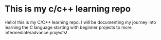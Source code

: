 # This is my c/c++ learning repo

Hello! this is my C/C++ learning repo.
I will be documenting my journey into learning the C language
starting with beginner projects to more intermediate/advance projects!
